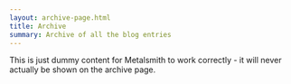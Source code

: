 ```yaml
---
layout: archive-page.html
title: Archive
summary: Archive of all the blog entries
---
```


This is just dummy content for Metalsmith to work correctly -
it will never actually be shown on the archive page.
